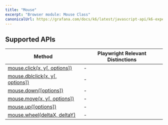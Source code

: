 ```yaml
---
title: "Mouse"
excerpt: "Browser module: Mouse Class"
canonicalUrl: https://grafana.com/docs/k6/latest/javascript-api/k6-experimental/browser/mouse/
---
```


<BrowserDocsWIP/>

## Supported APIs

| Method | Playwright Relevant Distinctions |
| - |  - |
| <a href="https://playwright.dev/docs/api/class-mouse#mouse-click" target="_blank" >mouse.click(x, y[, options])</a> | - |
| <a href="https://playwright.dev/docs/api/class-mouse#mouse-dblclick" target="_blank" >mouse.dblclick(x, y[, options])</a> | - |
| <a href="https://playwright.dev/docs/api/class-mouse#mouse-down" target="_blank" >mouse.down([options])</a> | - |
| <a href="https://playwright.dev/docs/api/class-mouse#mouse-move" target="_blank" >mouse.move(x, y[, options])</a> | - |
| <a href="https://playwright.dev/docs/api/class-mouse#mouse-up" target="_blank" >mouse.up([options])</a> | - |
| <a href="https://playwright.dev/docs/api/class-mouse#mouse-wheel" target="_blank" >mouse.wheel(deltaX, deltaY)</a> | - |
